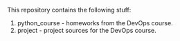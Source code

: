 This repository contains the following stuff:
1. python_course - homeworks from the DevOps course.
2. project - project sources for the DevOps course.
